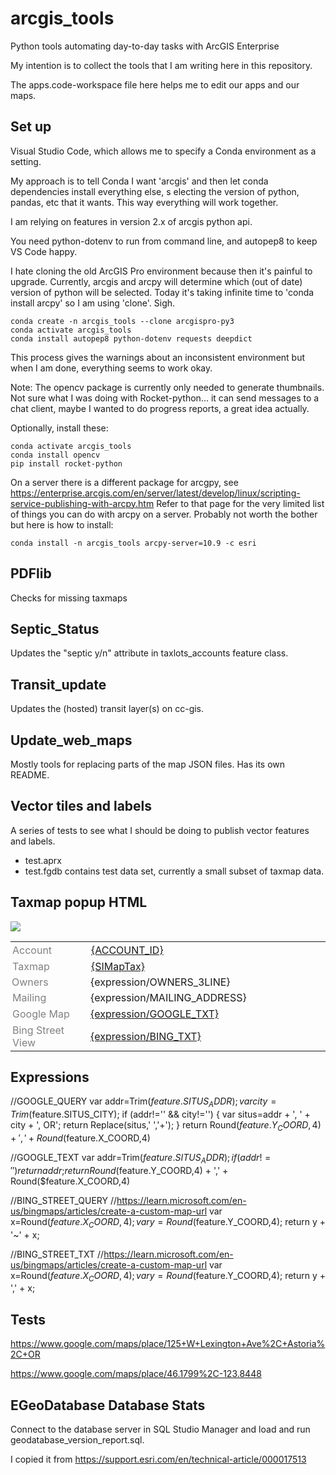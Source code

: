 # arcgis_tools
Python tools automating day-to-day tasks with ArcGIS Enterprise

My intention is to collect the tools that I am writing here in this repository.

The apps.code-workspace file here helps me to edit our apps and our maps.


## Set up

Visual Studio Code, which allows me to specify a Conda environment as a setting.

My approach is to tell Conda I want 'arcgis' and then let conda dependencies install everything else, s
electing the version of python, pandas, etc that it wants. This way everything will work together.

I am relying on features in version 2.x of arcgis python api.

You need python-dotenv to run from command line, and autopep8 to keep VS Code happy.

I hate cloning the old ArcGIS Pro environment because then it's painful to upgrade.
Currently, arcgis and arcpy will determine which (out of date) version of python will be selected.
Today it's taking infinite time to 'conda install arcpy' so I am using 'clone'. Sigh.

    conda create -n arcgis_tools --clone arcgispro-py3
    conda activate arcgis_tools
    conda install autopep8 python-dotenv requests deepdict

This process gives the warnings about an inconsistent environment but when I am done, everything seems to work okay. 

Note: The opencv package is currently only needed to generate thumbnails.
Not sure what I was doing with Rocket-python... it can send messages to a chat client, 
maybe I wanted to do progress reports, a great idea actually.

Optionally, install these:

    conda activate arcgis_tools
    conda install opencv
    pip install rocket-python

On a server there is a different package for arcgpy, see https://enterprise.arcgis.com/en/server/latest/develop/linux/scripting-service-publishing-with-arcpy.htm
Refer to that page for the very limited list of things you can do with arcpy on a server. Probably not worth the bother
but here is how to install:

    conda install -n arcgis_tools arcpy-server=10.9 -c esri

## PDFlib

Checks for missing taxmaps

## Septic_Status

Updates the "septic y/n" attribute in taxlots_accounts feature class.

## Transit_update

Updates the (hosted) transit layer(s) on cc-gis.

## Update_web_maps

Mostly tools for replacing parts of the map JSON files.
Has its own README.

## Vector tiles and labels

A series of tests to see what I should be doing to publish vector features and labels.

* test.aprx
* test.fgdb contains test data set, currently a small subset of taxmap data.


## Taxmap popup HTML


<a href="{expression/PHOTO}" rel="nofollow" target="_blank"><img src="{expression/THUMBNAIL}"></a>

<table border="0" style="width:100%"><tbody>
<tr>
<td style="width:25%;padding:3px"><font color="#808080">Account</font></td>
<td style="padding:3px"><a href="https://apps.co.clatsop.or.us/property/property_details/?a={ACCOUNT_ID}" rel="nofollow" target="_blank">{ACCOUNT_ID}</a><br>
</td></tr>

<tr>
<td style="padding:3px"><font color="#808080">Taxmap</font></td>
<td style="padding:3px"><a href="https://delta.co.clatsop.or.us/taxmaps/tp{TAXMAPNUM}.pdf" rel="nofollow" target="_blank">{SIMapTax}</a><br></td>
</tr>

<tr>
<td style="vertical-align:top;padding:2px"><font color="#808080">Owners</font></td>
<td style="padding:2px">{expression/OWNERS_3LINE}
</td></tr>

<tr>
<td style="vertical-align:top;padding:3px"><font color="#808080">Mailing</font></td>
<td style="padding:2px">{expression/MAILING_ADDRESS} <br></td></tr>

<tr>
<td style="vertical-align:top;padding:3px"><font color="#808080">Google Map</font></td>
<td style="padding:2px">
<a href="https://www.google.com/maps/place/{expression/GOOGLE_QUERY}" rel="nofollow" target="_blank">{expression/GOOGLE_TXT}</a>
</td></tr>

<tr>
<td style="vertical-align:top;padding:3px"><font color="#808080">Bing Street View</font></td>
<td style="padding:2px">
<a href="https://bing.com/mapspreview?lvl=17&style=x&cp={expression/BING_QUERY}">{expression/BING_TXT}</a>
</td></tr>

</tbody></table>

## Expressions

//GOOGLE_QUERY
var addr=Trim($feature.SITUS_ADDR);
var city=Trim($feature.SITUS_CITY);
if (addr!='' && city!='') {
  var situs=addr + ', ' + city + ', OR';
  return Replace(situs,' ','+');
}
return Round($feature.Y_COORD,4) + ',' + Round($feature.X_COORD,4)

//GOOGLE_TEXT
var addr=Trim($feature.SITUS_ADDR);
if (addr!='') {
  return addr;
}
return Round($feature.Y_COORD,4) + ',' + Round($feature.X_COORD,4)

//BING_STREET_QUERY
//https://learn.microsoft.com/en-us/bingmaps/articles/create-a-custom-map-url
var x=Round($feature.X_COORD,4);
var y=Round($feature.Y_COORD,4);
return y + '~' + x; 

//BING_STREET_TXT
//https://learn.microsoft.com/en-us/bingmaps/articles/create-a-custom-map-url
var x=Round($feature.X_COORD,4);
var y=Round($feature.Y_COORD,4);
return y + ',' + x; 

## Tests

https://www.google.com/maps/place/125+W+Lexington+Ave%2C+Astoria%2C+OR

https://www.google.com/maps/place/46.1799%2C-123.8448

## EGeoDatabase Database Stats

Connect to the database server in SQL Studio Manager and load and run
geodatabase_version_report.sql. 

I copied it from https://support.esri.com/en/technical-article/000017513

